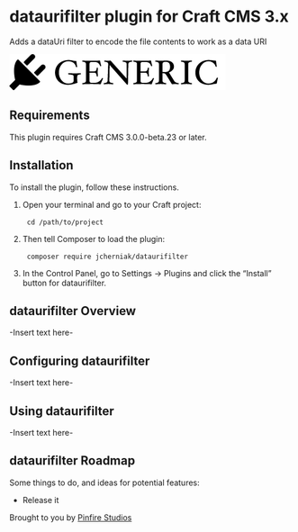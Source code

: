 # dataurifilter plugin for Craft CMS 3.x

Adds a dataUri filter to encode the file contents to work as a data URI

![Screenshot](resources/img/plugin-logo.png)

## Requirements

This plugin requires Craft CMS 3.0.0-beta.23 or later.

## Installation

To install the plugin, follow these instructions.

1. Open your terminal and go to your Craft project:

        cd /path/to/project

2. Then tell Composer to load the plugin:

        composer require jcherniak/dataurifilter

3. In the Control Panel, go to Settings → Plugins and click the “Install” button for dataurifilter.

## dataurifilter Overview

-Insert text here-

## Configuring dataurifilter

-Insert text here-

## Using dataurifilter

-Insert text here-

## dataurifilter Roadmap

Some things to do, and ideas for potential features:

* Release it

Brought to you by [Pinfire Studios](www.pinfirestudios.com)
